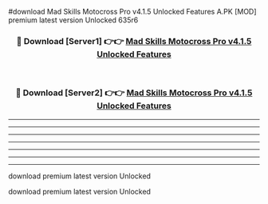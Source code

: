 #download Mad Skills Motocross Pro v4.1.5 Unlocked Features A.PK [MOD] premium latest version Unlocked 635r6 



<div align="center">
<h3>🔴 Download [Server1] 👉👉 <a href="https://download1apk.web.app/">Mad Skills Motocross Pro v4.1.5 Unlocked Features</a></h3><br>

<h3>🔴 Download [Server2] 👉👉 <a href="https://download1apk.web.app/">Mad Skills Motocross Pro v4.1.5 Unlocked Features</a></h3>
</div>





----------------------------------------------------------

----------------------------------------------------------

----------------------------------------------------------

----------------------------------------------------------

----------------------------------------------------------

----------------------------------------------------------

----------------------------------------------------------

download premium latest version Unlocked

download premium latest version Unlocked
